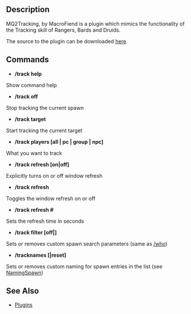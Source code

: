 ## Description

MQ2Tracking, by MacroFiend is a plugin which mimics the functionality of the Tracking
skill of Rangers, Bards and Druids.

The source to the plugin can be downloaded [here](https://macroquest2.com/phpBB3/viewtopic.php?t=5891).

## Commands

-   **/track help**

  
Show command help

-   **/track off**

  
Stop tracking the current spawn

-   **/track target**

  
Start tracking the current target

-   **/track players \[all \| pc \| group \| npc\]**

  
What you want to track

-   **/track refresh \[on\|off\]**

  
Explicitly turns on or off window refresh

-   **/track refresh**

  
Toggles the window refresh on or off

-   **/track refresh #**

  
Sets the refresh time in seconds

-   **/track filter \[off\|<spawn search string>\]**

  
Sets or removes custom spawn search parameters (same as [/who](../commands/who.md))

-   **/tracknames \[<value>\|reset\]**

  
Sets or removes custom naming for spawn entries in the list (see [NamingSpawn](../documentation/namingspawn.md))

## See Also

-   [Plugins](../documentation/macroquest2-plugins.md)


